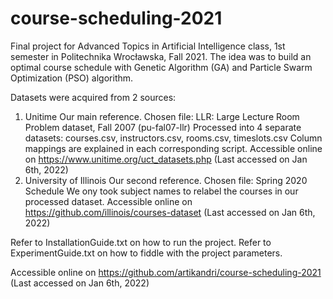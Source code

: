 # course-scheduling-2021

Final project for Advanced Topics in Artificial Intelligence class, 1st semester in Politechnika Wrocławska, Fall 2021.
The idea was to build an optimal course schedule with Genetic Algorithm (GA) and Particle Swarm Optimization (PSO) algorithm. 

Datasets were acquired from 2 sources:
1. Unitime
   Our main reference. Chosen file: LLR: Large Lecture Room Problem dataset, Fall 2007 (pu-fal07-llr)
   Processed into 4 separate datasets: courses.csv, instructors.csv, rooms.csv, timeslots.csv
   Column mappings are explained in each corresponding script.
   Accessible online on https://www.unitime.org/uct_datasets.php (Last accessed on Jan 6th, 2022)
2. University of Illinois
   Our second reference. Chosen file: Spring 2020 Schedule
   We ony took subject names to relabel the courses in our processed dataset.
   Accessible online on https://github.com/illinois/courses-dataset (Last accessed on Jan 6th, 2022)

Refer to InstallationGuide.txt on how to run the project.
Refer to ExperimentGuide.txt on how to fiddle with the project parameters. 

Accessible online on https://github.com/artikandri/course-scheduling-2021 (Last accessed on Jan 6th, 2022)
